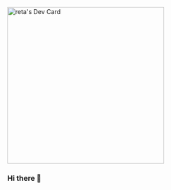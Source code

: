 <a href="https://app.daily.dev/reta"><img src="https://api.daily.dev/devcards/v2/Ao9UUjXt2PbtlERq7kT54.png?r=jgc&type=default" width="356" alt="reta's Dev Card"/></a>

### Hi there 👋

<!--
**reta-ygs/reta-ygs** is a ✨ _special_ ✨ repository because its `README.md` (this file) appears on your GitHub profile.

Here are some ideas to get you started:

- 🔭 I’m currently working on ...
- 🌱 I’m currently learning ...
- 👯 I’m looking to collaborate on ...
- 🤔 I’m looking for help with ...
- 💬 Ask me about ...
- 📫 How to reach me: ...
- 😄 Pronouns: ...
- ⚡ Fun fact: ...
-->
